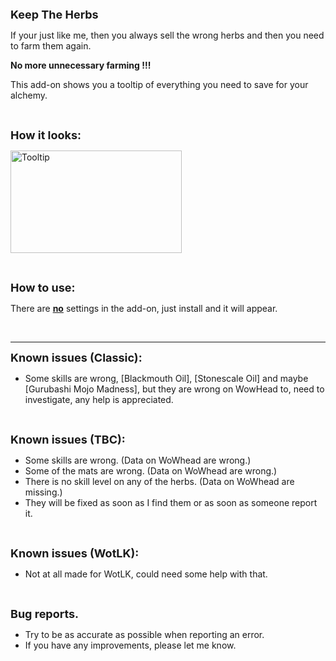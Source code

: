 <p style="text-align: left;"><span style="font-size: 18px;"><strong>Keep The Herbs</strong></span></p>
<p>If your just like me, then you always sell the wrong herbs and then you need to farm them again.</p>
<p><strong>No more unnecessary farming !!!</strong></p>
<p><span lang="en"><span title="">This add-on shows you a tooltip of everything you need to save for your alchemy.</span></span></p>
<p>&nbsp;</p>
<p><span style="font-size: 18px;"><strong>How it looks:</strong></span></p>
<p><a href="https://i.imgur.com/MEY2amw.png"><img src="https://i.imgur.com/MEY2amw.png" alt="Tooltip" width="274" height="164" /></a></p>
<p>&nbsp;</p>
<p><span style="font-size: 18px;"><strong>How to use:</strong></span></p>
<p><span lang="en"><span title="">There are <span style="text-decoration: underline;"><strong>no</strong></span> settings in the add-on, just install and it will appear.</span></span></p>
<p>&nbsp;</p>
<hr />
<p><span style="font-size: 18px;"><strong>Known issues (Classic):</strong></span></p>
<ul>
<li>Some skills are wrong, [Blackmouth Oil], [Stonescale Oil] and maybe [Gurubashi Mojo Madness], but they are wrong on WowHead to, need to investigate, any help is appreciated.</li>
</ul>
<p>&nbsp;</p>
<p><span style="font-size: 18px;"><strong>Known issues (TBC):</strong></span></p>
<ul>
<li>Some skills are wrong. (Data on WoWhead are wrong.)</li>
<li>Some of the mats are wrong. (Data on WoWhead are wrong.)</li>
<li>There is no skill level on any of the herbs. (Data on WoWhead are missing.)</li>
<li>They will be fixed as soon as I find them or as soon as someone report it.</li>
</ul>
<p>&nbsp;</p>
<p><span style="font-size: 18px;"><strong>Known issues (WotLK):</strong></span></p>
<ul>
<li>Not at all made for WotLK, could need some help with that.</li>
</ul>
<p>&nbsp;</p>
<p><span style="font-size: 18px;"><strong>Bug reports.</strong></span></p>
<ul>
<li><span lang="en"><span title="">Try to be as accurate as possible when reporting an error.</span></span></li>
<li><span lang="en"><span title="">If you have any improvements, please let me know.</span></span><span style="font-size: 12px;"><br /></span></li>
</ul>
